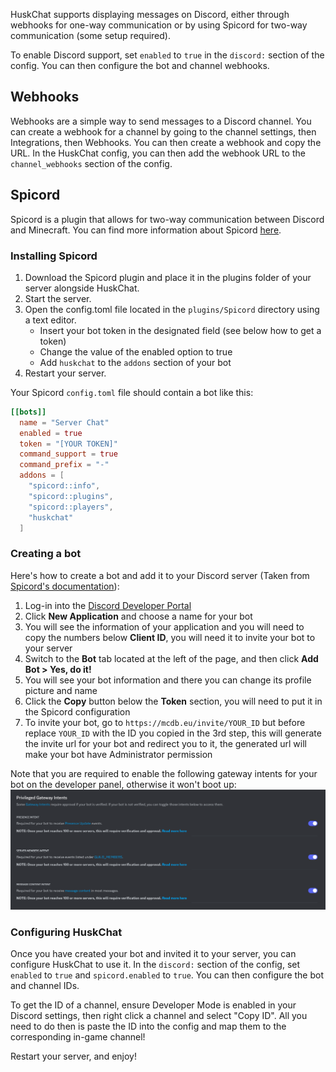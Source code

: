 HuskChat supports displaying messages on Discord, either through webhooks for one-way communication or by using Spicord for two-way communication (some setup required).

To enable Discord support, set `enabled` to `true` in the `discord:` section of the config. You can then configure the bot and channel webhooks.

## Webhooks
Webhooks are a simple way to send messages to a Discord channel. You can create a webhook for a channel by going to the channel settings, then Integrations, then Webhooks. You can then create a webhook and copy the URL. In the HuskChat config, you can then add the webhook URL to the `channel_webhooks` section of the config.

## Spicord
Spicord is a plugin that allows for two-way communication between Discord and Minecraft. You can find more information about Spicord [here](https://www.spigotmc.org/resources/spicord.64918/).

### Installing Spicord
1. Download the Spicord plugin and place it in the plugins folder of your server alongside HuskChat.
2. Start the server.
3. Open the config.toml file located in the `plugins/Spicord` directory using a text editor.
   * Insert your bot token in the designated field (see below how to get a token)
   * Change the value of the enabled option to true
   * Add `huskchat` to the `addons` section of your bot
4. Restart your server.

Your Spicord `config.toml` file should contain a bot like this:
```toml
[[bots]]
  name = "Server Chat"
  enabled = true
  token = "[YOUR TOKEN]"
  command_support = true
  command_prefix = "-"
  addons = [
    "spicord::info",
    "spicord::plugins",
    "spicord::players",
    "huskchat"
  ]
```

### Creating a bot
Here's how to create a bot and add it to your Discord server (Taken from [Spicord's documentation](https://github.com/Spicord/Spicord/blob/v5/tutorial/CREATE-A-BOT.md)):

1. Log-in into the [Discord Developer Portal](https://discord.com/developers/applications)
2. Click **New Application** and choose a name for your bot
3. You will see the information of your application and you will need to copy the numbers below **Client ID**, you will need it to invite your bot to your server
4. Switch to the **Bot** tab located at the left of the page, and then click **Add Bot > Yes, do it!**
5. You will see your bot information and there you can change its profile picture and name
6. Click the **Copy** button below the **Token** section, you will need to put it in the Spicord configuration
7. To invite your bot, go to `https://mcdb.eu/invite/YOUR_ID` but before replace `YOUR_ID` with the ID you copied in the 3rd step, this will generate the invite url for your bot and redirect you to it, the generated url will make your bot have Administrator permission

Note that you are required to enable the following gateway intents for your bot on the developer panel, otherwise it won't boot up:
![Gateway intents](https://raw.githubusercontent.com/WiIIiam278/HuskChat/master/images/spicord-bot-intents.png)

### Configuring HuskChat
Once you have created your bot and invited it to your server, you can configure HuskChat to use it. In the `discord:` section of the config, set `enabled` to `true` and `spicord.enabled` to `true`. You can then configure the bot and channel IDs. 

To get the ID of a channel, ensure Developer Mode is enabled in your Discord settings, then right click a channel and select "Copy ID". All you need to do then is paste the ID into the config and map them to the corresponding in-game channel!

Restart your server, and enjoy!
